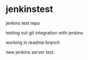 # jenkinstest
jenkins test repo

testing out git integration with jenkins

working in readme branch

new jenkins server test.
